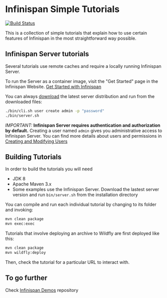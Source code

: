 # Infinispan Simple Tutorials  

[![Build Status](https://travis-ci.org/infinispan/infinispan-simple-tutorials.svg?branch=master)](https://travis-ci.org/infinispan/infinispan-simple-tutorials)

This is a collection of simple tutorials that explain how to use certain
features of Infinispan in the most straightforward way possible.

## Infinispan Server tutorials

Several tutorials use remote caches and require a locally running Infinispan Server.

To run the Server as a container image, visit the "Get Started" page 
in the Infinispan Website.
[Get Started with Infinispan](https://infinispan.org/get-started/)

You can always [download](https://infinispan.org/download/) the latest server distribution and run
from the downloaded files:

```bash
./bin/cli.sh user create admin -p "password"
./bin/server.sh
```
*IMPORTANT:* 
**Infinispan Server requires authentication and authorization by default.** 
Creating a user named `admin` gives you administrative access to Infinispan Server.
You can find more details about users and permissions in [Creating and Modifying Users](https://infinispan.org/docs/stable/titles/server/server.html#creating-users_quickstart)

## Building Tutorials

In order to build the tutorials you will need

- JDK 8
- Apache Maven 3.x
- Some examples use the Infinispan Server. Download the lastest server version and run `bin/server.sh` from the installation directory

You can compile and run each individual tutorial by changing to its folder
and invoking:

```bash
mvn clean package
mvn exec:exec
```

Tutorials that involve deploying an archive to Wildfly are first deployed like this:

```bash
mvn clean package
mvn wildfly:deploy
```

Then, check the tutorial for a particular URL to interact with.

## To go further
Check [Infinispan Demos](https://github.com/infinispan-demos/links) repository
